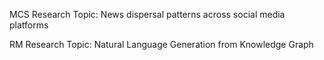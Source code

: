 MCS Research Topic: News dispersal patterns across social media platforms


RM Research Topic: Natural Language Generation from Knowledge Graph